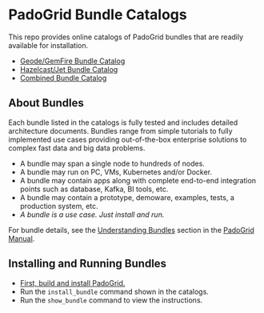 # PadoGrid Bundle Catalogs

This repo provides online catalogs of PadoGrid bundles that are readily available for installation.

- [Geode/GemFire Bundle Catalog](geode-catalog.md)
- [Hazelcast/Jet Bundle Catalog](hazelcast-catalog.md)
- [Combined Bundle Catalog](all-catalog.md)

## About Bundles

Each bundle listed in the catalogs is fully tested and includes detailed architecture documents. Bundles range from simple tutorials to fully implemented use cases providing out-of-the-box enterprise solutions to complex fast data and big data problems.

- A bundle may span a single node to hundreds of nodes.
- A bundle may run on PC, VMs, Kubernetes and/or Docker.
- A bundle may contain apps along with complete end-to-end integration points such as database, Kafka, BI tools, etc.
- A bundle may contain a prototype, demoware, examples, tests, a production system, etc.
- *A bundle is a use case. Just install and run.*

For bundle details, see the [Understanding Bundles](https://github.com/padogrid/padogrid/wiki/Understanding-Bundles) section in the [PadoGrid Manual](https://github.com/padogrid/padogrid/wiki).

## Installing and Running Bundles

- [First, build and install PadoGrid.](https://github.com/padogrid/padogrid/wiki/Building-padogrid)
- Run the `install_bundle` command shown in the catalogs.
- Run the `show_bundle` command to view the instructions.
